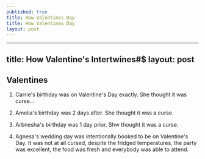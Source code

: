 ```yaml
---
published: true
Title: How Valentines Day
title: How Valentines Day
layout: post
---
```





---
title: How Valentine's Intertwines#$
layout: post
---
## Valentines

1. Carrie's birthday was on Valentine's Day exactly.  She thought it was curse...

1. Amelia's birthday was 2 days after.  She thought it was a curse.

1. Arbnesha's birthday was 1 day prior. Shw thought it was a curse.

1. Agnesa's wedding day was intentionally booked to be on Valentine's Day.  It was not at all cursed, despite the fridged temperatures, the party was excellent, the food was fresh and everybody was able to attend.
